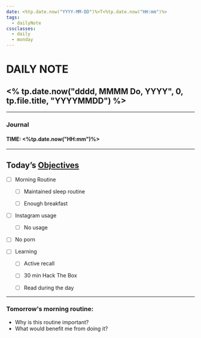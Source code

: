 ```yaml
---
date: <%tp.date.now("YYYY-MM-DD")%>T<%tp.date.now("HH:mm")%>
tags:
  - dailyNote
cssclasses:
  - daily
  - monday
---
```


# DAILY NOTE
## <% tp.date.now("dddd, MMMM Do, YYYY", 0, tp.file.title, "YYYYMMDD") %>

***
### Journal
#### TIME: <%tp.date.now("HH:mm")%>

***
## Today’s [Objectives](Objectives%20from%20March%2023%20to%20September%2023%20)

- [ ] Morning Routine
	- [ ] Maintained sleep routine
	- [ ] Enough breakfast


- [ ]  Instagram usage
	- [ ] No usage

- [ ] No porn 

- [ ] Learning
	- [ ] Active recall
	- [ ] 30 min Hack The Box
	- [ ] Read during the day


---
### Tomorrow's morning routine: 
+ Why is this routine important? 
+ What would benefit me from doing it?